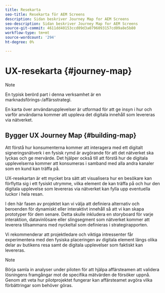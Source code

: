 ```yaml
---
title: Resekarta
seo-title: Resekarta för AEM Screens
description: Sidan beskriver Journey Map for AEM Screens
seo-description: Sidan beskriver Journey Map for AEM Screens
source-git-commit: 4611dd40153ccd09d3a0796093157cd09a8e5b80
workflow-type: tm+mt
source-wordcount: '294'
ht-degree: 0%

---
```



# UX-resekarta {#journey-map}

>[!NOTE]
>
>En typisk berörd part i denna verksamhet är en marknadsförings-/affärsstrategi.

En karta över användarupplevelser är utformad för att ge insyn i hur och varför användarna kommer att uppleva det digitala innehåll som levereras via nätverket.

## Bygger UX Journey Map {#building-map}

Att förstå hur konsumenterna kommer att interagera med ett digitalt signeringsnätverk i en fysisk rymd är avgörande för att det nätverket ska lyckas och ge mervärde. Det hjälper också till att förstå hur de digitala upplevelserna kommer att konsumeras i samband med alla andra kanaler som en kund kan träffa på.

UX-resekartan är ett mycket bra sätt att visualisera hur en besökare kan förflytta sig i ett fysiskt utrymme, vilka element de kan träffa på och hur den digitala upplevelse som levereras via nätverket kan fylla upp eventuella luckor i hela resan.

I den här fasen av projektet kan vi välja att definiera alternativ och beroenden för dynamiskt eller interaktivt innehåll så att vi kan skapa prototyper för dem senare. Detta skulle inkludera en storyboard för varje interaktion, datavinlösare eller slingsegment som nätverket kommer att leverera tillsammans med nyckeltal som definieras i strategirapporten.

Vi rekommenderar att projektledare och viktiga intressenter får experimentera med den fysiska placeringen av digitala element längs olika delar av butikens resa samt de digitala upplevelser som faktiskt kan levereras.

>[!NOTE]
> Börja samla in analyser under piloten för att hjälpa affärsteamen att validera lösningens framgångar mot de specifika mätvärden de försöker uppnå. Genom att veta hur pilotprojektet fungerar kan affärsteamet avgöra vilka förbättringar som behöver göras.

